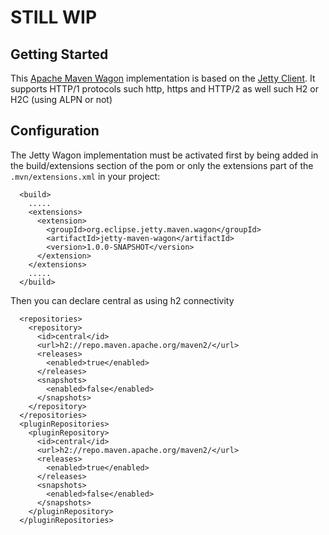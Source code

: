 # **STILL WIP**

## Getting Started

This [Apache Maven Wagon](http://maven.apache.org/wagon) implementation is based on the [Jetty Client](https://www.eclipse.org/jetty/documentation/current/http-client.html).
It supports HTTP/1 protocols such http, https and HTTP/2 as well such H2 or H2C (using ALPN or not)  

## Configuration

The Jetty Wagon implementation must be activated first by being added in the build/extensions section of the pom 
or only the extensions part of the `.mvn/extensions.xml` in your project:
```
  <build>
    .....
    <extensions>
      <extension>
        <groupId>org.eclipse.jetty.maven.wagon</groupId>
        <artifactId>jetty-maven-wagon</artifactId>
        <version>1.0.0-SNAPSHOT</version>
      </extension>
    </extensions>
    .....
  </build>
```

Then you can declare central as using h2 connectivity

```
  <repositories>
    <repository>
      <id>central</id>
      <url>h2://repo.maven.apache.org/maven2/</url>
      <releases>
        <enabled>true</enabled>
      </releases>
      <snapshots>
        <enabled>false</enabled>
      </snapshots>
    </repository>
  </repositories>
  <pluginRepositories>
    <pluginRepository>
      <id>central</id>
      <url>h2://repo.maven.apache.org/maven2/</url>
      <releases>
        <enabled>true</enabled>
      </releases>
      <snapshots>
        <enabled>false</enabled>
      </snapshots>
    </pluginRepository>
  </pluginRepositories>
```

